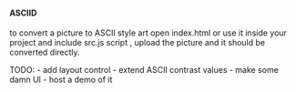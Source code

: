 #### ASCIID

to convert a picture to ASCII style art open index.html or use it inside your project and include src.js script , upload the picture and it should be converted directly.

TODO:
    - add layout control
    - extend ASCII contrast values
    - make some damn UI
    - host a demo of it
